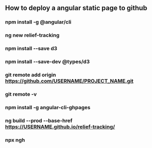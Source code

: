 ## How to deploy a angular static page to github

### npm install -g @angular/cli

### ng new relief-tracking

### npm install --save d3
### npm install --save-dev @types/d3


### git remote add origin https://github.com/USERNAME/PROJECT_NAME.git

### git remote -v

### npm install -g angular-cli-ghpages

### ng build --prod --base-href https://USERNAME.github.io/relief-tracking/

### npx ngh

